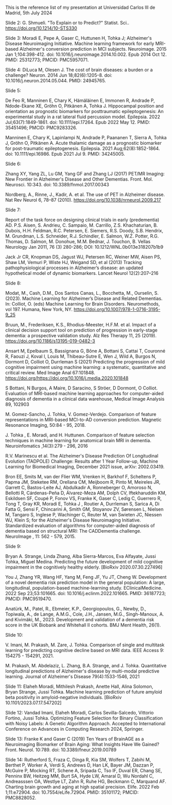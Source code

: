 This is the reference list of my presentation at Universidad Carlos III de Madrid, 5th July 2024

Slide 2: G. Shmueli. "To Explain or to Predict?" Statist. Sci.. https://doi.org/10.1214/10-STS330

Slide 3: Moradi E, Pepe A, Gaser C, Huttunen H, Tohka J; Alzheimer's Disease Neuroimaging Initiative. Machine learning framework for early MRI-based Alzheimer's conversion prediction in MCI subjects. Neuroimage. 2015 Jan 1;104:398-412. doi: 10.1016/j.neuroimage.2014.10.002. Epub 2014 Oct 12. PMID: 25312773; PMCID: PMC5957071.

Slide 4: DiLuca M, Olesen J. The cost of brain diseases: a burden or a challenge? Neuron. 2014 Jun 18;82(6):1205-8. doi: 10.1016/j.neuron.2014.05.044. PMID: 24945765.

Slide 5:

De Feo R, Manninen E, Chary K, Hämäläinen E, Immonen R, Andrade P, Ndode-Ekane XE, Gröhn O, Pitkänen A, Tohka J. Hippocampal position and orientation as prognostic biomarkers for posttraumatic epileptogenesis: An experimental study in a rat lateral fluid percussion model. Epilepsia. 2022 Jul;63(7):1849-1861. doi: 10.1111/epi.17264. Epub 2022 May 12. PMID: 35451496; PMCID: PMC9283326.

Manninen E, Chary K, Lapinlampi N, Andrade P, Paananen T, Sierra A, Tohka J, Gröhn O, Pitkänen A. Acute thalamic damage as a prognostic biomarker for post-traumatic epileptogenesis. Epilepsia. 2021 Aug;62(8):1852-1864. doi: 10.1111/epi.16986. Epub 2021 Jul 9. PMID: 34245005.

Slide 6:

Zhang XY, Yang ZL, Lu GM, Yang GF and Zhang LJ (2017) PET/MR Imaging: New Frontier in Alzheimer's Disease and Other Dementias. Front. Mol. Neurosci. 10:343. doi: 10.3389/fnmol.2017.00343

Nordberg, A., Rinne, J., Kadir, A. et al. The use of PET in Alzheimer disease. Nat Rev Neurol 6, 78–87 (2010). https://doi.org/10.1038/nrneurol.2009.217

Slide 7:

Report of the task force on designing clinical trials in early (predementia) AD. P.S. Aisen, S. Andrieu, C. Sampaio, M. Carrillo, Z.S. Khachaturian, B. Dubois, H.H. Feldman, R.C. Petersen, E. Siemers, R.S. Doody, S.B. Hendrix, M. Grundman, L.S. Schneider, R.J. Schindler, E. Salmon, W.Z. Potter, R.G. Thomas, D. Salmon, M. Donohue, M.M. Bednar, J. Touchon, B. Vellas Neurology Jan 2011, 76 (3) 280-286; DOI: 10.1212/WNL.0b013e318207b1b9

Jack Jr CR, Knopman DS, Jagust WJ, Petersen RC, Weiner MW, Aisen PS, Shaw LM, Vemuri P, Wiste HJ, Weigand SD, et al (2013) Tracking pathophysiological processes in Alzheimer’s disease: an updated hypothetical model of dynamic biomarkers. Lancet Neurol 12(2):207–216

Slide 8:

Modat, M., Cash, D.M., Dos Santos Canas, L., Bocchetta, M., Ourselin, S. (2023). Machine Learning for Alzheimer’s Disease and Related Dementias. In: Colliot, O. (eds) Machine Learning for Brain Disorders. Neuromethods, vol 197. Humana, New York, NY. https://doi.org/10.1007/978-1-0716-3195-9_25

Bruun, M., Frederiksen, K.S., Rhodius-Meester, H.F.M. et al. Impact of a clinical decision support tool on prediction of progression in early-stage dementia: a prospective validation study. Alz Res Therapy 11, 25 (2019). https://doi.org/10.1186/s13195-019-0482-3

Ansart M, Epelbaum S, Bassignana G, Bône A, Bottani S, Cattai T, Couronné R, Faouzi J, Koval I, Louis M, Thibeau-Sutre E, Wen J, Wild A, Burgos N, Dormont D, Colliot O, Durrleman S (2021) Predicting the progression of mild cognitive impairment using machine learning: a systematic, quantitative and critical review. Med Image Anal 67:101848. https://doi.org/https://doi.org/10.1016/j.media.2020.101848

S Bottani, N Burgos, A Maire, D Saracino, S Ströer, D Dormont, O Colliot. Evaluation of MRI-based machine learning approaches for computer-aided diagnosis of dementia in a clinical data warehouse, Medical Image Analysis 89, 102903

M. Gomez-Sancho, J. Tohka, V. Gomez-Verdejo. Comparison of feature representations in MRI-based MCI-to-AD conversion prediction. Magnetic Resonance Imaging, 50:84 - 95, 2018.

J. Tohka , E. Moradi, and H. Huttunen. Comparison of feature selection techniques in machine learning for anatomical brain MRI in dementia. Neuroinfomatics ,14(3):279 - 296, 2016

R.V. Marinescu et al. The Alzheimer's Disease Prediction Of Longitudinal Evolution (TADPOLE) Challenge: Results after 1 Year Follow-up, Machine Learning for Biomedical Imaging, December 2021 issue, arXiv: 2002.03419.

Bron EE, Smits M, van der Flier WM, Vrenken H, Barkhof F, Scheltens P, Papma JM, Steketee RM, Orellana CM, Meijboom R, Pinto M, Meireles JR, Garrett C, Bastos-Leite AJ, Abdulkadir A, Ronneberger O, Amoroso N, Bellotti R, Cárdenas-Peña D, Álvarez-Meza AM, Dolph CV, Iftekharuddin KM, Eskildsen SF, Coupé P, Fonov VS, Franke K, Gaser C, Ledig C, Guerrero R, Tong T, Gray KR, Moradi E, Tohka J , Routier A, Durrleman S, Sarica A, Di Fatta G, Sensi F, Chincarini A, Smith GM, Stoyanov ZV, Sørensen L, Nielsen M, Tangaro S, Inglese P, Wachinger C, Reuter M, van Swieten JC, Niessen WJ, Klein S; for the Alzheimer's Disease Neuroimaging Initiative. Standardized evaluation of algorithms for computer-aided diagnosis of dementia based on structural MRI: The CADDementia challenge. NeuroImage , 11: 562 - 579, 2015.

Slide 9:

Bryan A. Strange, Linda Zhang, Alba Sierra-Marcos, Eva Alfayate, Jussi Tohka, Miguel Medina. Predicting the future development of mild cognitive impairment in the cognitively healthy elderly. [BioRxiv 2020.07.30.227496]

You J, Zhang YR, Wang HF, Yang M, Feng JF, Yu JT, Cheng W. Development of a novel dementia risk prediction model in the general population: A large, longitudinal, population-based machine-learning study. EClinicalMedicine. 2022 Sep 23;53:101665. doi: 10.1016/j.eclinm.2022.101665. PMID: 36187723; PMCID: PMC9519470.

Anatürk, M., Patel, R., Ebmeier, K.P., Georgiopoulos, G., Newby, D., Topiwala, A., de Lange, A.M.G., Cole, J.H., Jansen, M.G., Singh-Manoux, A. and Kivimäki, M., 2023. Development and validation of a dementia risk score in the UK Biobank and Whitehall II cohorts. BMJ Ment Health, 26(1).

Slide 10:

V. Imani, M. Prakash, M. Zare, J. Tohka. Comparison of single and multitask learning for predicting cognitive decline based on MRI data. IEEE Access 9: 154275 - 154291, 2021.

M. Prakash, M. Abdelaziz, L. Zhang, B.A. Strange, and J. Tohka. Quantitative longitudinal predictions of Alzheimer's disease by multi-modal predictive learning. Journal of Alzheimer's Disease 79(4):1533-1546, 2021

Slide 11: Elaheh Moradi, Mithilesh Prakash, Anette Hall, Alina Solomon, Bryan Strange, Jussi Tohka. Machine learning prediction of future amyloid beta positivity in amyloid-negative individuals. [BioRxiv 10.1101/2023.07.17.547202]

Slide 12: Vandad Imani, Elaheh Moradi, Carlos Sevilla-Salcedo, Vittorio Fortino, Jussi Tohka. Optimizing Feature Selection for Binary Classification with Noisy Labels: A Genetic Algorithm Approach. Accepted to International Conference on Advances in Computing Research 2024, Springer.

Slide 13: Franke K and Gaser C (2019) Ten Years of BrainAGE as a Neuroimaging Biomarker of Brain Aging: What Insights Have We Gained? Front. Neurol. 10:789. doi: 10.3389/fneur.2019.00789

Slide 14: Rutherford S, Fraza C, Dinga R, Kia SM, Wolfers T, Zabihi M, Berthet P, Worker A, Verdi S, Andrews D, Han LK, Bayer JM, Dazzan P, McGuire P, Mocking RT, Schene A, Sripada C, Tso IF, Duval ER, Chang SE, Penninx BW, Heitzeg MM, Burt SA, Hyde LW, Amaral D, Wu Nordahl C, Andreasssen OA, Westlye LT, Zahn R, Ruhe HG, Beckmann C, Marquand AF. Charting brain growth and aging at high spatial precision. Elife. 2022 Feb 1;11:e72904. doi: 10.7554/eLife.72904. PMID: 35101172; PMCID: PMC8828052.
